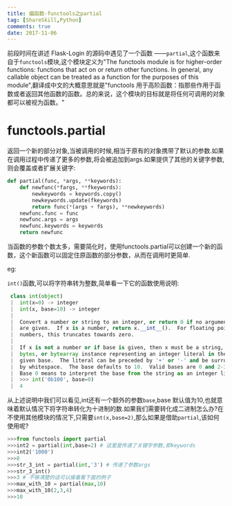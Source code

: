 ```yaml
---
title: 偏函数-functools之partial
tag: [ShareSkill,Python]
comments: true
date: 2017-11-06
---
```





前段时间在讲述 Flask-Login 的源码中遇见了一个函数 ——<code>partial</code>,这个函数来自于<code>functools</code>模块,这个模块定义为"The functools module is for higher-order functions: functions that act on or return other functions. In general, any callable object can be treated as a function for the purposes of this module",翻译成中文的大概意思就是"functools 用于高阶函数：指那些作用于函数或者返回其他函数的函数。总的来说，这个模块的目标就是将任何可调用的对象都可以被视为函数。"

# functools.partial

返回一个新的部分对象,当被调用的时候,相当于原有的对象携带了默认的参数.如果在调用过程中传递了更多的参数,将会被追加到args.如果提供了其他的关键字参数,则会覆盖或者扩展关键字:

```python
def partial(func, *args, **keywords):
    def newfunc(*fargs, **fkeywords):
        newkeywords = keywords.copy()
        newkeywords.update(fkeywords)
        return func(*(args + fargs), **newkeywords)
    newfunc.func = func
    newfunc.args = args
    newfunc.keywords = keywords
    return newfunc
```

当函数的参数个数太多，需要简化时，使用functools.partial可以创建一个新的函数，这个新函数可以固定住原函数的部分参数，从而在调用时更简单.

 eg:
 
 <code>int()</code>函数,可以将字符串转为整数,简单看一下它的函数使用说明:
 
```python
 class int(object)
 |  int(x=0) -> integer
 |  int(x, base=10) -> integer
 |
 |  Convert a number or string to an integer, or return 0 if no arguments
 |  are given.  If x is a number, return x.__int__().  For floating point
 |  numbers, this truncates towards zero.
 |
 |  If x is not a number or if base is given, then x must be a string,
 |  bytes, or bytearray instance representing an integer literal in the
 |  given base.  The literal can be preceded by '+' or '-' and be surrounded
 |  by whitespace.  The base defaults to 10.  Valid bases are 0 and 2-36.
 |  Base 0 means to interpret the base from the string as an integer literal.
 |  >>> int('0b100', base=0)
 |  4
```
从上述说明中我们可以看见,int还有一个额外的参数<code>base</code>,base 默认值为10,也就意味着默认情况下将字符串转化为十进制的数.如果我们需要转化成二进制怎么办?在不使用其他模块的情况下,只需要<code>int(x,base=2)</code>,那么如果是借助<code>partial</code>,该如何使用呢?

```python
>>>from functools import partial
>>>int2 = partial(int,base=2) # 这里是传递了关键字参数,即keywords
>>>int2('1000')
>>>8
>>>str_3_int = partial(int,'3') # 传递了参数args
>>>str_3_int()
>>>3 # 不够清楚的话可以接着看下面的例子
>>>max_with_10 = partial(max,10)
>>>max_with_10(2,3,4)
>>>10
```


